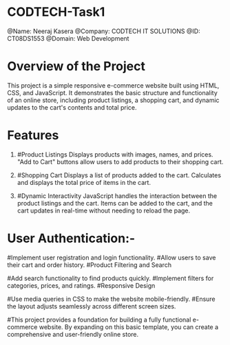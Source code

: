 # CODTECH-Task1

@Name: Neeraj Kasera
@Company: CODTECH IT SOLUTIONS
@ID: CT08DS1553
@Domain: Web Development

# Overview of the Project
This project is a simple responsive e-commerce website built using HTML, CSS, and JavaScript. It demonstrates the basic structure and functionality of an online store, including product listings, a shopping cart, and dynamic updates to the cart's contents and total price.

# Features
1. #Product Listings
 Displays products with images, names, and prices.
"Add to Cart" buttons allow users to add products to their shopping cart.

2. #Shopping Cart
Displays a list of products added to the cart.
Calculates and displays the total price of items in the cart.

3. #Dynamic Interactivity
JavaScript handles the interaction between the product listings and the cart.
Items can be added to the cart, and the cart updates in real-time without needing to reload the page.

# User Authentication:-

#Implement user registration and login functionality.
#Allow users to save their cart and order history.
#Product Filtering and Search

#Add search functionality to find products quickly.
#Implement filters for categories, prices, and ratings.
#Responsive Design

#Use media queries in CSS to make the website mobile-friendly.
#Ensure the layout adjusts seamlessly across different screen sizes.

#This project provides a foundation for building a fully functional e-commerce website. By expanding on this basic template, you can create a comprehensive and user-friendly online store.
